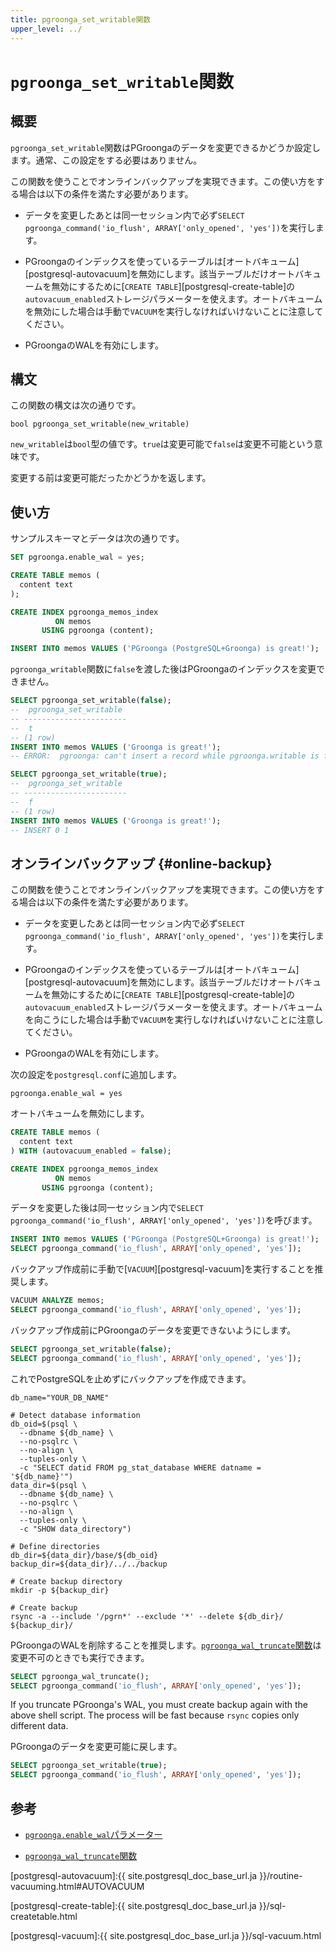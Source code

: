 ```yaml
---
title: pgroonga_set_writable関数
upper_level: ../
---
```


# `pgroonga_set_writable`関数

## 概要

`pgroonga_set_writable`関数はPGroongaのデータを変更できるかどうか設定します。通常、この設定をする必要はありません。

この関数を使うことでオンラインバックアップを実現できます。この使い方をする場合は以下の条件を満たす必要があります。

  * データを変更したあとは同一セッション内で必ず`SELECT pgroonga_command('io_flush', ARRAY['only_opened', 'yes'])`を実行します。

  * PGroongaのインデックスを使っているテーブルは[オートバキューム][postgresql-autovacuum]を無効にします。該当テーブルだけオートバキュームを無効にするために[`CREATE TABLE`][postgresql-create-table]の`autovacuum_enabled`ストレージパラメーターを使えます。オートバキュームを無効にした場合は手動で`VACUUM`を実行しなければいけないことに注意してください。

  * PGroongaのWALを有効にします。

## 構文

この関数の構文は次の通りです。

```text
bool pgroonga_set_writable(new_writable)
```

`new_writable`は`bool`型の値です。`true`は変更可能で`false`は変更不可能という意味です。

変更する前は変更可能だったかどうかを返します。

## 使い方

サンプルスキーマとデータは次の通りです。

```sql
SET pgroonga.enable_wal = yes;

CREATE TABLE memos (
  content text
);

CREATE INDEX pgroonga_memos_index
          ON memos
       USING pgroonga (content);

INSERT INTO memos VALUES ('PGroonga (PostgreSQL+Groonga) is great!');
```

`pgroonga_writable`関数に`false`を渡した後はPGroongaのインデックスを変更できません。

```sql
SELECT pgroonga_set_writable(false);
--  pgroonga_set_writable 
-- -----------------------
--  t
-- (1 row)
INSERT INTO memos VALUES ('Groonga is great!');
-- ERROR:  pgroonga: can't insert a record while pgroonga.writable is false
```

```sql
SELECT pgroonga_set_writable(true);
--  pgroonga_set_writable 
-- -----------------------
--  f
-- (1 row)
INSERT INTO memos VALUES ('Groonga is great!');
-- INSERT 0 1
```

## オンラインバックアップ {#online-backup}

この関数を使うことでオンラインバックアップを実現できます。この使い方をする場合は以下の条件を満たす必要があります。

  * データを変更したあとは同一セッション内で必ず`SELECT pgroonga_command('io_flush', ARRAY['only_opened', 'yes'])`を実行します。

  * PGroongaのインデックスを使っているテーブルは[オートバキューム][postgresql-autovacuum]を無効にします。該当テーブルだけオートバキュームを無効にするために[`CREATE TABLE`][postgresql-create-table]の`autovacuum_enabled`ストレージパラメーターを使えます。オートバキュームを向こうにした場合は手動で`VACUUM`を実行しなければいけないことに注意してください。

  * PGroongaのWALを有効にします。

次の設定を`postgresql.conf`に追加します。

```text
pgroonga.enable_wal = yes
```

オートバキュームを無効にします。

```sql
CREATE TABLE memos (
  content text
) WITH (autovacuum_enabled = false);

CREATE INDEX pgroonga_memos_index
          ON memos
       USING pgroonga (content);
```

データを変更した後は同一セッション内で`SELECT pgroonga_command('io_flush', ARRAY['only_opened', 'yes'])`を呼びます。

```sql
INSERT INTO memos VALUES ('PGroonga (PostgreSQL+Groonga) is great!');
SELECT pgroonga_command('io_flush', ARRAY['only_opened', 'yes']);
```

バックアップ作成前に手動で[`VACUUM`][postgresql-vacuum]を実行することを推奨します。

```sql
VACUUM ANALYZE memos;
SELECT pgroonga_command('io_flush', ARRAY['only_opened', 'yes']);
```

バックアップ作成前にPGroongaのデータを変更できないようにします。

```sql
SELECT pgroonga_set_writable(false);
SELECT pgroonga_command('io_flush', ARRAY['only_opened', 'yes']);
```

これでPostgreSQLを止めずにバックアップを作成できます。

```shell
db_name="YOUR_DB_NAME"

# Detect database information
db_oid=$(psql \
  --dbname ${db_name} \
  --no-psqlrc \
  --no-align \
  --tuples-only \
  -c "SELECT datid FROM pg_stat_database WHERE datname = '${db_name}'")
data_dir=$(psql \
  --dbname ${db_name} \
  --no-psqlrc \
  --no-align \
  --tuples-only \
  -c "SHOW data_directory")

# Define directories
db_dir=${data_dir}/base/${db_oid}
backup_dir=${data_dir}/../../backup

# Create backup directory
mkdir -p ${backup_dir}

# Create backup
rsync -a --include '/pgrn*' --exclude '*' --delete ${db_dir}/ ${backup_dir}/
```

PGroongaのWALを削除することを推奨します。[`pgroonga_wal_truncate`関数][wal-truncate]は変更不可のときでも実行できます。

```sql
SELECT pgroonga_wal_truncate();
SELECT pgroonga_command('io_flush', ARRAY['only_opened', 'yes']);
```

If you truncate PGroonga's WAL, you must create backup again with the above shell script. The process will be fast because `rsync` copies only different data.

PGroongaのデータを変更可能に戻します。

```sql
SELECT pgroonga_set_writable(true);
SELECT pgroonga_command('io_flush', ARRAY['only_opened', 'yes']);
```

## 参考

  * [`pgroonga.enable_wal`パラメーター][enable-wal]

  * [`pgroonga_wal_truncate`関数][wal-truncate]

[postgresql-autovacuum]:{{ site.postgresql_doc_base_url.ja }}/routine-vacuuming.html#AUTOVACUUM

[postgresql-create-table]:{{ site.postgresql_doc_base_url.ja }}/sql-createtable.html

[postgresql-vacuum]:{{ site.postgresql_doc_base_url.ja }}/sql-vacuum.html

[enable-wal]:../parameters/enable-wal.html

[wal-truncate]:pgroonga-wal-truncate.html
